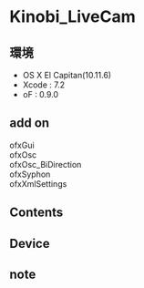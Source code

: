 # Kinobi_LiveCam #

## 環境 ##
*	OS X El Capitan(10.11.6)
*	Xcode : 7.2
*	oF : 0.9.0

## add on ##
ofxGui  
ofxOsc  
ofxOsc_BiDirection  
ofxSyphon  
ofxXmlSettings  

## Contents ##

## Device ##


## note ##






